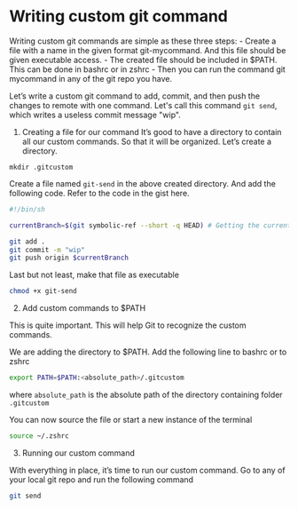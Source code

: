 # Writing custom git command

Writing custom git commands are simple as these three steps:
    - Create a file with a name in the given format git-mycommand. And this file should be given executable access.
    - The created file should be included in $PATH. This can be done in bashrc or in zshrc
    - Then you can run the command git mycommand in any of the git repo you have.

Let’s write a custom git command to add, commit, and then push the changes to remote with one command.
Let's call this command `git send`, which writes a useless commit message "wip".

1. Creating a file for our command
It’s good to have a directory to contain all our custom commands. So that it will be organized. Let’s create a directory.

```
mkdir .gitcustom
```

Create a file named `git-send` in the above created directory. And add the following code. Refer to the code in the gist here.

```bash
#!/bin/sh

currentBranch=$(git symbolic-ref --short -q HEAD) # Getting the current branch

git add .
git commit -m "wip"
git push origin $currentBranch
```

Last but not least, make that file as executable

```bash
chmod +x git-send
```

2. Add custom commands to $PATH

This is quite important. This will help Git to recognize the custom commands.

We are adding the directory to $PATH. Add the following line to bashrc or to zshrc

```bash
export PATH=$PATH:<absolute_path>/.gitcustom
```
where `absolute_path` is the absolute path of the directory containing folder `.gitcustom`

You can now source the file or start a new instance of the terminal

```bash
source ~/.zshrc
```

3. Running our custom command

With everything in place, it’s time to run our custom command. Go to any of your local git repo and run the following command

```bash
git send
```
